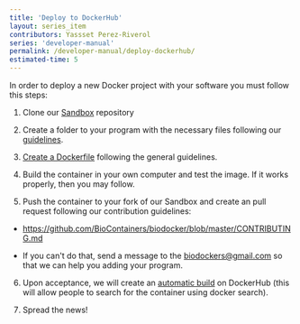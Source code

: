 ```yaml
---
title: 'Deploy to DockerHub'
layout: series_item
contributors: Yassset Perez-Riverol
series: 'developer-manual'
permalink: /developer-manual/deploy-dockerhub/
estimated-time: 5
---
```



In order to deploy a new Docker project with your software you must follow this steps:

1. Clone our [Sandbox](https://github.com/BioContainers/sandbox) repository

2. Create a folder to your program with the necessary files following our [guidelines](https://github.com/BioContainers/specs/wiki/Project-organization).

3. [Create a Dockerfile](https://github.com/BioContainers/specs/wiki/Dockerfile-template) following the general guidelines.

4. Build the container in your own computer and test the image. If it works properly, then you may follow.

5. Push the container to your fork of our Sandbox and create an pull request following our contribution guidelines: 
 * https://github.com/BioContainers/biodocker/blob/master/CONTRIBUTING.md

 * If you can't do that, send a message to the <biodockers@gmail.com> so that we can help you adding your program.

6. Upon acceptance, we will create an <a href="https://docs.docker.com/docker-hub/builds/">automatic build</a> on DockerHub (this will allow people to search for the container using docker search).

7. Spread the news!